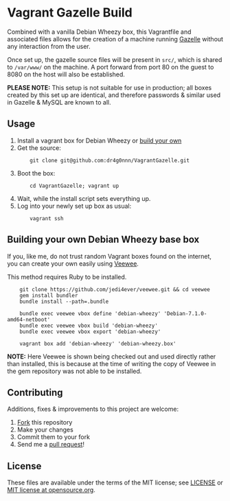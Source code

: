 Vagrant Gazelle Build
=====================
Combined with a vanilla Debian Wheezy box, this Vagrantfile and associated files
allows for the creation of a machine running [Gazelle][1] without any
interaction from the user.

Once set up, the gazelle source files will be present in `src/`, which is shared
to `/var/www/` on the machine. A port forward from port 80 on the guest to 8080
on the host will also be established.

__PLEASE NOTE:__ This setup is not suitable for use in production; all boxes
created by this set up are identical, and therefore passwords & similar used in
Gazelle & MySQL are known to all.

Usage
-----
1.  Install a vagrant box for Debian Wheezy or [build your own][7]
2.  Get the source:
     ```
         git clone git@github.com:dr4g0nnn/VagrantGazelle.git
     ```
3.  Boot the box:
     ```
         cd VagrantGazelle; vagrant up
     ```
4.  Wait, while the install script sets everything up.
5.  Log into your newly set up box as usual:
     ```
         vagrant ssh
     ```


Building your own Debian Wheezy base box
----------------------------------------

If you, like me, do not trust random Vagrant boxes found on the internet, you
can create your own easily using [Veewee][6].

This method requires Ruby to be installed.

```
    git clone https://github.com/jedi4ever/veewee.git && cd veewee
    gem install bundler
    bundle install --path=.bundle

    bundle exec veewee vbox define 'debian-wheezy' 'Debian-7.1.0-amd64-netboot'
    bundle exec veewee vbox build 'debian-wheezy'
    bundle exec veewee vbox export 'debian-wheezy'

    vagrant box add 'debian-wheezy' 'debian-wheezy.box'
```

__NOTE:__ Here Veewee is shown being checked out and used directly rather than
installed, this is because at the time of writing the copy of Veewee in the gem
repository was not able to be installed.

Contributing
------------

Additions, fixes & improvements to this project are welcome:

1. [Fork][4] this repository
2. Make your changes
3. Commit them to your fork
4. Send me a [pull request][5]!

License
-------

These files are available under the terms of the MIT license; see [LICENSE][2]
or [MIT license at opensource.org][3].

[1]: https://github.com/WhatCD/Gazelle "Gazelle"
[2]: LICENSE "License"
[3]: http://opensource.org/licenses/MIT "MIT License"
[4]: https://help.github.com/articles/fork-a-repo "Forking"
[5]: https://help.github.com/articles/using-pull-requests "Pull Requests"
[6]: https://github.com/jedi4ever/veewee "Veewee"
[7]: #building-your-own-debian-wheezy-base-box
